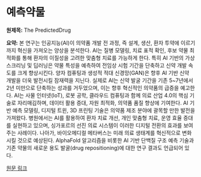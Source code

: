 # 예측약물

**원제목:** The PredictedDrug

**요약:** 본 연구는 인공지능(AI)이 의약품 개발 전 과정, 즉 설계, 생산, 환자 투약에 이르기까지 혁신을 가져오는 양상을 분석한다.  AI는 질병 모델링, 치료 표적 확인, 후보 약물 최적화를 통해 환자의 이질성을 고려한 맞춤형 치료를 가능하게 한다.  특히 AI 기반의 가상 스크리닝 및 딥러닝은 약물 특성을 예측하여 전임상 시험 기간을 단축하고 신약 개발 속도를 크게 향상시킨다. 양자 컴퓨팅과 생성적 적대 신경망(GAN)은 향후 AI 기반 신약 개발을 더욱 발전시킬 잠재력을 지닌다.  실제로 AI는 신약 발굴 기간을 기존 5~7년에서 2년 미만으로 단축하는 성과를 거두었으며, 이는 향후 혁신적인 의약품의 급증을 예고한다.  AI는 사물 인터넷(IoT), 로봇 공학, 클라우드 컴퓨팅과 함께 의료 산업 4.0의 핵심 기술로 자리매김하며, 데이터 활용 증대, 자원 최적화, 의약품 품질 향상에 기여한다.  AI 기반 예측 모델링, 디지털 트윈, 3D 프린팅 기술은 의약품 제조 분야에 괄목할 만한 발전을 가져왔다.  병원에서는 AI를 활용하여 환자 치료 개선, 개인 맞춤형 치료, 운영 효율 증대를 실현하고 있으며, 싱가포르의 선진 의료 시스템이 이러한 디지털 전환의 효과를 보여주는 사례이다.  나아가, 바이오메디컬 메타버스는 미래 의료 생태계를 혁신적으로 변화시킬 것으로 예상된다.  AlphaFold 알고리즘을 비롯한 AI 기반 단백질 구조 예측 기술과 기존 약물의 새로운 용도 발굴(drug repositioning)에 대한 연구 결과도 언급되어 있다.

[원문 링크](https://link.springer.com/chapter/10.1007/978-3-031-91668-7_7)
